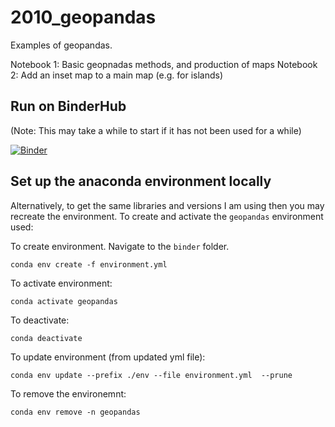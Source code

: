 # 2010_geopandas
Examples of geopandas.

Notebook 1: Basic geopnadas methods, and production of maps
Notebook 2: Add an inset map to a main map (e.g. for islands)

## Run on BinderHub

(Note: This may take a while to start if it has not been used for a while)

[![Binder](https://mybinder.org/badge_logo.svg)](https://mybinder.org/v2/gh/MichaelAllen1966/2010_geopandas/main)


## Set up the anaconda environment locally

Alternatively, to get the same libraries and versions I am using then you may recreate the environment. To create and activate the `geopandas` environment used:

To create environment. Navigate to the `binder` folder.

`conda env create -f environment.yml`

To activate environment:

`conda activate geopandas`

To deactivate:

`conda deactivate`

To update environment (from updated yml file):

`conda env update --prefix ./env --file environment.yml  --prune`

To remove the environemnt:

`conda env remove -n geopandas`
